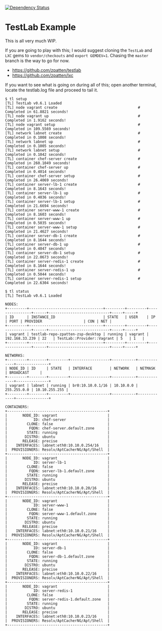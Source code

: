 [![Dependency Status](https://gemnasium.com/zpatten/testlab-repo.png)](https://gemnasium.com/zpatten/testlab-repo)

# TestLab Example

This is all very much WIP.

If you are going to play with this; I would suggest cloning the `TestLab` and `LXC` gems to `vendor/checkouts` and `export GEMDEV=1`.  Chasing the `master` branch is the way to go for now.

* https://github.com/zpatten/testlab
* https://github.com/zpatten/lxc

If you want to see what is going on during all of this; open another terminal, locate the testlab.log file and proceed to tail it.

    $ tl setup
    [TL] TestLab v0.6.1 Loaded
    [TL] node vagrant create                                     # Completed in 61.8821 seconds!
    [TL] node vagrant up                                         # Completed in 1.9162 seconds!
    [TL] node vagrant setup                                      # Completed in 109.5569 seconds!
    [TL] network labnet create                                   # Completed in 0.1008 seconds!
    [TL] network labnet up                                       # Completed in 0.1005 seconds!
    [TL] network labnet setup                                    # Completed in 0.1042 seconds!
    [TL] container chef-server create                            # Completed in 260.1049 seconds!
    [TL] container chef-server up                                # Completed in 0.4014 seconds!
    [TL] container chef-server setup                             # Completed in 26.4069 seconds!
    [TL] container server-lb-1 create                            # Completed in 8.1643 seconds!
    [TL] container server-lb-1 up                                # Completed in 0.4036 seconds!
    [TL] container server-lb-1 setup                             # Completed in 21.6694 seconds!
    [TL] container server-www-1 create                           # Completed in 8.1603 seconds!
    [TL] container server-www-1 up                               # Completed in 0.5035 seconds!
    [TL] container server-www-1 setup                            # Completed in 21.4627 seconds!
    [TL] container server-db-1 create                            # Completed in 8.1644 seconds!
    [TL] container server-db-1 up                                # Completed in 0.4047 seconds!
    [TL] container server-db-1 setup                             # Completed in 22.0673 seconds!
    [TL] container server-redis-1 create                         # Completed in 8.1644 seconds!
    [TL] container server-redis-1 up                             # Completed in 0.5044 seconds!
    [TL] container server-redis-1 setup                          # Completed in 22.6304 seconds!

    $ tl status
    [TL] TestLab v0.6.1 Loaded

    NODES:
    +---------+----------------------------------+---------+---------+----------------+------+----------------------------+-----+-----+
    | ID      | INSTANCE_ID                      | STATE   | USER    | IP             | PORT | PROVIDER                   | CON | NET |
    +---------+----------------------------------+---------+---------+----------------+------+----------------------------+-----+-----+
    | vagrant | testlab-repo-zpatten-zsp-desktop | running | vagrant | 192.168.33.239 | 22   | TestLab::Provider::Vagrant | 5   | 1   |
    +---------+----------------------------------+---------+---------+----------------+------+----------------------------+-----+-----+

    NETWORKS:
    +---------+--------+---------+------------------+-----------+-------------+---------------+
    | NODE_ID | ID     | STATE   | INTERFACE        | NETWORK   | NETMASK     | BROADCAST     |
    +---------+--------+---------+------------------+-----------+-------------+---------------+
    | vagrant | labnet | running | br0:10.10.0.1/16 | 10.10.0.0 | 255.255.0.0 | 10.10.255.255 |
    +---------+--------+---------+------------------+-----------+-------------+---------------+

    CONTAINERS:
    +----------------------------------------------+
    |       NODE_ID: vagrant                       |
    |            ID: chef-server                   |
    |         CLONE: false                         |
    |          FQDN: chef-server.default.zone      |
    |         STATE: running                       |
    |        DISTRO: ubuntu                        |
    |       RELEASE: precise                       |
    |    INTERFACES: labnet:eth0:10.10.0.254/16    |
    |  PROVISIONERS: Resolv/AptCacherNG/Apt/Shell  |
    +----------------------------------------------+
    |       NODE_ID: vagrant                       |
    |            ID: server-lb-1                   |
    |         CLONE: false                         |
    |          FQDN: server-lb-1.default.zone      |
    |         STATE: running                       |
    |        DISTRO: ubuntu                        |
    |       RELEASE: precise                       |
    |    INTERFACES: labnet:eth0:10.10.0.20/16     |
    |  PROVISIONERS: Resolv/AptCacherNG/Apt/Shell  |
    +----------------------------------------------+
    |       NODE_ID: vagrant                       |
    |            ID: server-www-1                  |
    |         CLONE: false                         |
    |          FQDN: server-www-1.default.zone     |
    |         STATE: running                       |
    |        DISTRO: ubuntu                        |
    |       RELEASE: precise                       |
    |    INTERFACES: labnet:eth0:10.10.0.21/16     |
    |  PROVISIONERS: Resolv/AptCacherNG/Apt/Shell  |
    +----------------------------------------------+
    |       NODE_ID: vagrant                       |
    |            ID: server-db-1                   |
    |         CLONE: false                         |
    |          FQDN: server-db-1.default.zone      |
    |         STATE: running                       |
    |        DISTRO: ubuntu                        |
    |       RELEASE: precise                       |
    |    INTERFACES: labnet:eth0:10.10.0.22/16     |
    |  PROVISIONERS: Resolv/AptCacherNG/Apt/Shell  |
    +----------------------------------------------+
    |       NODE_ID: vagrant                       |
    |            ID: server-redis-1                |
    |         CLONE: false                         |
    |          FQDN: server-redis-1.default.zone   |
    |         STATE: running                       |
    |        DISTRO: ubuntu                        |
    |       RELEASE: precise                       |
    |    INTERFACES: labnet:eth0:10.10.0.23/16     |
    |  PROVISIONERS: Resolv/AptCacherNG/Apt/Shell  |
    +----------------------------------------------+
